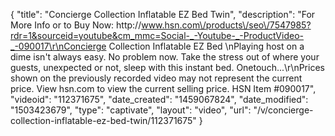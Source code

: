 {
    "title": "Concierge Collection Inflatable EZ Bed  Twin",
    "description": "For More Info or to Buy Now: http:\/\/www.hsn.com\/products\/seo\/7547985?rdr=1&sourceid=youtube&cm_mmc=Social-_-Youtube-_-ProductVideo-_-090017\r\nConcierge Collection Inflatable EZ Bed \nPlaying host on a dime isn't always easy. No problem now. Take the stress out of where your guests, unexpected or not, sleep with this instant bed. Onetouch...\r\nPrices shown on the previously recorded video may not represent the current price.  View hsn.com to view the current selling price. HSN Item #090017",
    "videoid": "112371675",
    "date_created": "1459067824",
    "date_modified": "1503423679",
    "type": "captivate",
    "layout": "video",
    "url": "\/v\/concierge-collection-inflatable-ez-bed-twin\/112371675"
}